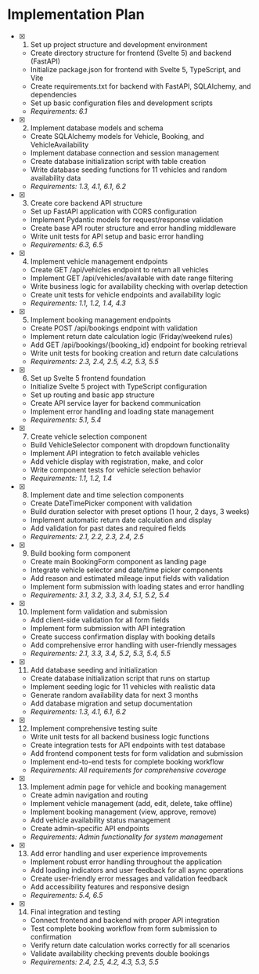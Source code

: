 # Implementation Plan

- [x] 1. Set up project structure and development environment
  - Create directory structure for frontend (Svelte 5) and backend (FastAPI)
  - Initialize package.json for frontend with Svelte 5, TypeScript, and Vite
  - Create requirements.txt for backend with FastAPI, SQLAlchemy, and dependencies
  - Set up basic configuration files and development scripts
  - _Requirements: 6.1_

- [x] 2. Implement database models and schema
  - Create SQLAlchemy models for Vehicle, Booking, and VehicleAvailability
  - Implement database connection and session management
  - Create database initialization script with table creation
  - Write database seeding functions for 11 vehicles and random availability data
  - _Requirements: 1.3, 4.1, 6.1, 6.2_

- [x] 3. Create core backend API structure
  - Set up FastAPI application with CORS configuration
  - Implement Pydantic models for request/response validation
  - Create base API router structure and error handling middleware
  - Write unit tests for API setup and basic error handling
  - _Requirements: 6.3, 6.5_

- [x] 4. Implement vehicle management endpoints
  - Create GET /api/vehicles endpoint to return all vehicles
  - Implement GET /api/vehicles/available with date range filtering
  - Write business logic for availability checking with overlap detection
  - Create unit tests for vehicle endpoints and availability logic
  - _Requirements: 1.1, 1.2, 1.4, 4.3_

- [x] 5. Implement booking management endpoints
  - Create POST /api/bookings endpoint with validation
  - Implement return date calculation logic (Friday/weekend rules)
  - Add GET /api/bookings/{booking_id} endpoint for booking retrieval
  - Write unit tests for booking creation and return date calculations
  - _Requirements: 2.3, 2.4, 2.5, 4.2, 5.3, 5.5_

- [x] 6. Set up Svelte 5 frontend foundation
  - Initialize Svelte 5 project with TypeScript configuration
  - Set up routing and basic app structure
  - Create API service layer for backend communication
  - Implement error handling and loading state management
  - _Requirements: 5.1, 5.4_

- [x] 7. Create vehicle selection component
  - Build VehicleSelector component with dropdown functionality
  - Implement API integration to fetch available vehicles
  - Add vehicle display with registration, make, and color
  - Write component tests for vehicle selection behavior
  - _Requirements: 1.1, 1.2, 1.4_

- [x] 8. Implement date and time selection components
  - Create DateTimePicker component with validation
  - Build duration selector with preset options (1 hour, 2 days, 3 weeks)
  - Implement automatic return date calculation and display
  - Add validation for past dates and required fields
  - _Requirements: 2.1, 2.2, 2.3, 2.4, 2.5_

- [x] 9. Build booking form component
  - Create main BookingForm component as landing page
  - Integrate vehicle selector and date/time picker components
  - Add reason and estimated mileage input fields with validation
  - Implement form submission with loading states and error handling
  - _Requirements: 3.1, 3.2, 3.3, 3.4, 5.1, 5.2, 5.4_

- [x] 10. Implement form validation and submission
  - Add client-side validation for all form fields
  - Implement form submission with API integration
  - Create success confirmation display with booking details
  - Add comprehensive error handling with user-friendly messages
  - _Requirements: 2.1, 3.3, 3.4, 5.2, 5.3, 5.4, 5.5_

- [x] 11. Add database seeding and initialization
  - Create database initialization script that runs on startup
  - Implement seeding logic for 11 vehicles with realistic data
  - Generate random availability data for next 3 months
  - Add database migration and setup documentation
  - _Requirements: 1.3, 4.1, 6.1, 6.2_

- [x] 12. Implement comprehensive testing suite
  - Write unit tests for all backend business logic functions
  - Create integration tests for API endpoints with test database
  - Add frontend component tests for form validation and submission
  - Implement end-to-end tests for complete booking workflow
  - _Requirements: All requirements for comprehensive coverage_

- [x] 13. Implement admin page for vehicle and booking management
  - Create admin navigation and routing
  - Implement vehicle management (add, edit, delete, take offline)
  - Implement booking management (view, approve, remove)
  - Add vehicle availability status management
  - Create admin-specific API endpoints
  - _Requirements: Admin functionality for system management_

- [x] 13. Add error handling and user experience improvements
  - Implement robust error handling throughout the application
  - Add loading indicators and user feedback for all async operations
  - Create user-friendly error messages and validation feedback
  - Add accessibility features and responsive design
  - _Requirements: 5.4, 6.5_

- [x] 14. Final integration and testing
  - Connect frontend and backend with proper API integration
  - Test complete booking workflow from form submission to confirmation
  - Verify return date calculation works correctly for all scenarios
  - Validate availability checking prevents double bookings
  - _Requirements: 2.4, 2.5, 4.2, 4.3, 5.3, 5.5_